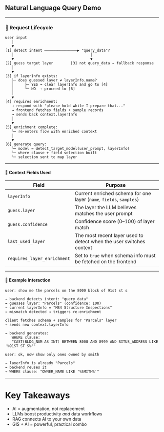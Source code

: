 ## Natural Language Query Demo



---

### 🔄 Request Lifecycle

```text {*}{maxHeight:'450px'}
user input
   │
   ▼
[1] detect intent ───────────────▶ "query_data"?
   │                                   │
   ▼                                   ▼
[2] guess target layer        [3] not query_data → fallback response
   │
   ▼
[3] if layerInfo exists:
   ├─ does guessed layer ≠ layerInfo.name?
   │     ├─ YES → clear layerInfo and go to [4]
   │     └─ NO  → proceed to [6]
   │
   ▼
[4] requires enrichment:
   → respond with "please hold while I prepare that..."
   → frontend fetches fields + sample records
   → sends back context.layerInfo
   │
   ▼
[5] enrichment complete:
   └─ re-enters flow with enriched context
   │
   ▼
[6] generate query:
   └─ model = detect_target_model(user_prompt, layerInfo)
   └─ where clause + field selection built
   └─ selection sent to map layer
```


---

#### 🧠 Context Fields Used

| Field                  | Purpose                                                                 |
|------------------------|-------------------------------------------------------------------------|
| `layerInfo`            | Current enriched schema for one layer (`name`, `fields`, `samples`)     |
| `guess.layer`          | The layer the LLM believes matches the user prompt                      |
| `guess.confidence`     | Confidence score (0–100) of layer match                                 |
| `last_used_layer`      | The most recent layer used to detect when the user switches context     |
| `requires_layer_enrichment` | Set to `true` when schema info must be fetched on the frontend     |

---

#### 💬 Example Interaction

```text
user: show me the parcels on the 8000 block of 91st st s

→ backend detects intent: "query_data"
→ guesses layer: "Parcels" (confidence: 100)
→ current layerInfo = "MS4 Structure Inspections"
→ mismatch detected → triggers re-enrichment

client fetches schema + samples for "Parcels" layer
→ sends new context.layerInfo

→ backend generates:
   WHERE clause:
   "CAST(BLDG_NUM AS INT) BETWEEN 8000 AND 8999 AND SITUS_ADDRESS LIKE '%91ST ST S%'"

user: ok, now show only ones owned by smith

→ layerInfo is already "Parcels"
→ backend reuses it
→ WHERE clause: "OWNER_NAME LIKE '%SMITH%'"
```



---

# Key Takeaways

- AI = augmentation, not replacement  
- LLMs boost productivity *and* data workflows  
- RAG connects AI to your own data  
- GIS + AI = powerful, practical combo  